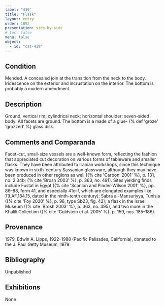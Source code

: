 ```yaml
---
label: "419"
title: "Flask"
layout: entry
order: 1092
presentation: side-by-side
# toc: false
menu: false
object:
  - id: "cat-419"
---
```


## Condition

Mended. A concealed join at the transition from the neck to the body. Iridescence on the exterior and incrustation on the interior. The bottom is probably a modern amendment.

## Description

Ground, vertical rim; cylindrical neck; horizontal shoulder; seven-sided body. All facets are ground. The bottom is a made of a glue- {% def 'groze' 'grozzed' %} glass disk.

## Comments and Comparanda

Facet-cut, small-size vessels are a well-known form, reflecting the fashion that appreciated cut decoration on various forms of tableware and smaller flasks. They have been attributed to Iranian workshops, since this technique was known in sixth-century Sassanian glassware, although they may have been produced in other regions as well ({% cite 'Carboni 2001' %}, p. 131, no. 2.34b; {% cite 'Brosh 2003' %}, p. 363, no. 491). Sites yielding finds include Fustat in Egypt ({% cite 'Scanlon and Pinder-Wilson 2001' %}, pp. 86–88, form 41, and especially 41c–f, which are elongated examples like 79.AF.184.15, dated in the ninth–tenth century); Sabra al-Mansuriyya, Tunisia ({% cite 'Foy 2020' %}, p. 98, type Sb23, fig. 42); a flask in the Israel Museum ({% cite 'Brosh 2003' %}, p. 363, no. 495), and two more in the Khalili Collection ({% cite 'Goldstein et al. 2005' %}, p. 159, nos. 185–186).

## Provenance

1979, Edwin A. Lipps, 1922–1988 (Pacific Palisades, California), donated to the J. Paul Getty Museum, 1979

## Bibliography

Unpublished

## Exhibitions

None

